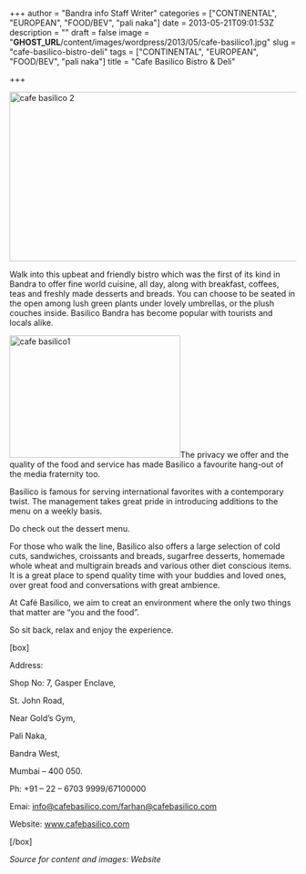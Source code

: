 +++
author = "Bandra info Staff Writer"
categories = ["CONTINENTAL", "EUROPEAN", "FOOD/BEV", "pali naka"]
date = 2013-05-21T09:01:53Z
description = ""
draft = false
image = "__GHOST_URL__/content/images/wordpress/2013/05/cafe-basilico1.jpg"
slug = "cafe-basilico-bistro-deli"
tags = ["CONTINENTAL", "EUROPEAN", "FOOD/BEV", "pali naka"]
title = "Cafe Basilico Bistro & Deli"

+++


<p><a href="https://i0.wp.com/bandra.info/wp-content/uploads/2013/05/cafe-basilico-2.jpg?ssl=1"><img loading="lazy" class="size-full wp-image-2173 aligncenter" alt="cafe basilico 2" src="https://i0.wp.com/bandra.info/wp-content/uploads/2013/05/cafe-basilico-2.jpg?resize=599%2C298&#038;ssl=1" width="599" height="298" srcset="https://i0.wp.com/bandra.info/wp-content/uploads/2013/05/cafe-basilico-2.jpg?w=599&amp;ssl=1 599w, https://i0.wp.com/bandra.info/wp-content/uploads/2013/05/cafe-basilico-2.jpg?resize=300%2C149&amp;ssl=1 300w" sizes="(max-width: 599px) 100vw, 599px" data-recalc-dims="1" /></a></p>
<p>Walk into this upbeat and friendly bistro which was the first of its kind in Bandra to offer fine world cuisine, all day, along with breakfast, coffees, teas and freshly made desserts and breads. You can choose to be seated in the open among lush green plants under lovely umbrellas, or the plush couches inside. Basilico Bandra has become popular with tourists and locals alike.</p>
<p><a href="https://i0.wp.com/bandra.info/wp-content/uploads/2013/05/cafe-basilico1.jpg?ssl=1"><img loading="lazy" class="size-medium wp-image-2174 alignright" alt="cafe basilico1" src="https://i0.wp.com/bandra.info/wp-content/uploads/2013/05/cafe-basilico1.jpg?resize=300%2C215&#038;ssl=1" width="300" height="215" srcset="https://i0.wp.com/bandra.info/wp-content/uploads/2013/05/cafe-basilico1.jpg?resize=300%2C215&amp;ssl=1 300w, https://i0.wp.com/bandra.info/wp-content/uploads/2013/05/cafe-basilico1.jpg?w=393&amp;ssl=1 393w" sizes="(max-width: 300px) 100vw, 300px" data-recalc-dims="1" /></a>The privacy we offer and the quality of the food and service has made Basilico a favourite hang-out of the media fraternity too.</p>
<p>Basilico is famous for serving international favorites with a contemporary twist. The management takes great pride in introducing additions to the menu on a weekly basis.</p>
<p>Do check out the dessert menu.</p>
<p>For those who walk the line, Basilico also offers a large selection of cold cuts, sandwiches, croissants and breads, sugarfree desserts, homemade whole wheat and multigrain breads and various other diet conscious items. It is a great place to spend quality time with your buddies and loved ones, over great food and conversations with great ambience.</p>
<p>At Café Basilico, we aim to creat an environment where the only two things that matter are “you and the food”.</p>
<p>So sit back, relax and enjoy the experience.</p>
<p>[box]</p>
<p>Address:</p>
<p>Shop No: 7, Gasper Enclave,</p>
<p>St. John Road,</p>
<p>Near Gold’s Gym,</p>
<p>Pali Naka,</p>
<p>Bandra West,</p>
<p>Mumbai – 400 050.</p>
<p>Ph: +91 – 22 – 6703 9999/67100000</p>
<p>Emai: <a href="mailto:info@cafebasilico.com/farhan@cafebasilico.com">info@cafebasilico.com/farhan@cafebasilico.com</a></p>
<p>Website: <a href="https://www.cafebasilico.com/">www.cafebasilico.com</a></p>
<p>[/box]</p>
<p><em>Source for content and images: Website</em></p>



